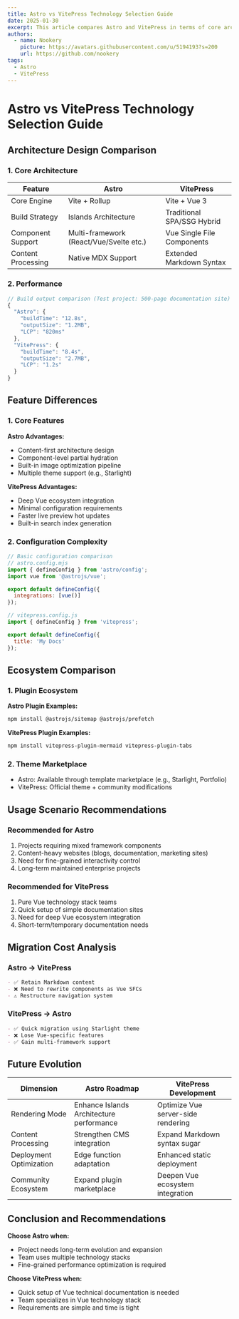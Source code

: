 ```yaml
---
title: Astro vs VitePress Technology Selection Guide
date: 2025-01-30
excerpt: This article compares Astro and VitePress in terms of core architecture, performance, features, ecosystem, and provides recommendations for usage scenarios and migration cost analysis.
authors:
  - name: Nookery
    picture: https://avatars.githubusercontent.com/u/5194193?s=200
    url: https://github.com/nookery
tags:
  - Astro
  - VitePress
---
```


# Astro vs VitePress Technology Selection Guide

## Architecture Design Comparison

### 1. Core Architecture

| Feature | Astro | VitePress |
| --- | --- | --- |
| Core Engine | Vite + Rollup | Vite + Vue 3 |
| Build Strategy | Islands Architecture | Traditional SPA/SSG Hybrid |
| Component Support | Multi-framework (React/Vue/Svelte etc.) | Vue Single File Components |
| Content Processing | Native MDX Support | Extended Markdown Syntax |

### 2. Performance

```javascript
// Build output comparison (Test project: 500-page documentation site)
{
  "Astro": {
    "buildTime": "12.8s",
    "outputSize": "1.2MB",
    "LCP": "820ms"
  },
  "VitePress": {
    "buildTime": "8.4s",
    "outputSize": "2.7MB",
    "LCP": "1.2s"
  }
}
```

## Feature Differences

### 1. Core Features

**Astro Advantages:**

- Content-first architecture design
- Component-level partial hydration
- Built-in image optimization pipeline
- Multiple theme support (e.g., Starlight)

**VitePress Advantages:**

- Deep Vue ecosystem integration
- Minimal configuration requirements
- Faster live preview hot updates
- Built-in search index generation

### 2. Configuration Complexity

```javascript
// Basic configuration comparison
// astro.config.mjs
import { defineConfig } from 'astro/config';
import vue from '@astrojs/vue';

export default defineConfig({
  integrations: [vue()]
});

// vitepress.config.js
import { defineConfig } from 'vitepress';

export default defineConfig({
  title: 'My Docs'
});
```

## Ecosystem Comparison

### 1. Plugin Ecosystem

**Astro Plugin Examples:**

```bash
npm install @astrojs/sitemap @astrojs/prefetch
```

**VitePress Plugin Examples:**

```bash
npm install vitepress-plugin-mermaid vitepress-plugin-tabs
```

### 2. Theme Marketplace

- Astro: Available through template marketplace (e.g., Starlight, Portfolio)
- VitePress: Official theme + community modifications

## Usage Scenario Recommendations

### Recommended for Astro

1. Projects requiring mixed framework components
2. Content-heavy websites (blogs, documentation, marketing sites)
3. Need for fine-grained interactivity control
4. Long-term maintained enterprise projects

### Recommended for VitePress

1. Pure Vue technology stack teams
2. Quick setup of simple documentation sites
3. Need for deep Vue ecosystem integration
4. Short-term/temporary documentation needs

## Migration Cost Analysis

### Astro → VitePress

```markdown
- ✅ Retain Markdown content
- ❌ Need to rewrite components as Vue SFCs
- ⚠️ Restructure navigation system
```

### VitePress → Astro

```markdown
- ✅ Quick migration using Starlight theme
- ❌ Lose Vue-specific features
- ✅ Gain multi-framework support
```

## Future Evolution

| Dimension | Astro Roadmap | VitePress Development |
| --- | --- | --- |
| Rendering Mode | Enhance Islands Architecture performance | Optimize Vue server-side rendering |
| Content Processing | Strengthen CMS integration | Expand Markdown syntax sugar |
| Deployment Optimization | Edge function adaptation | Enhanced static deployment |
| Community Ecosystem | Expand plugin marketplace | Deepen Vue ecosystem integration |

## Conclusion and Recommendations

**Choose Astro when:**

- Project needs long-term evolution and expansion
- Team uses multiple technology stacks
- Fine-grained performance optimization is required

**Choose VitePress when:**

- Quick setup of Vue technical documentation is needed
- Team specializes in Vue technology stack
- Requirements are simple and time is tight
